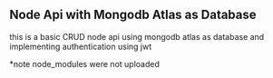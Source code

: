 ## Node Api with Mongodb Atlas as Database

this is a basic CRUD node api using mongodb atlas as database and implementing authentication using jwt

*note node_modules were not uploaded
